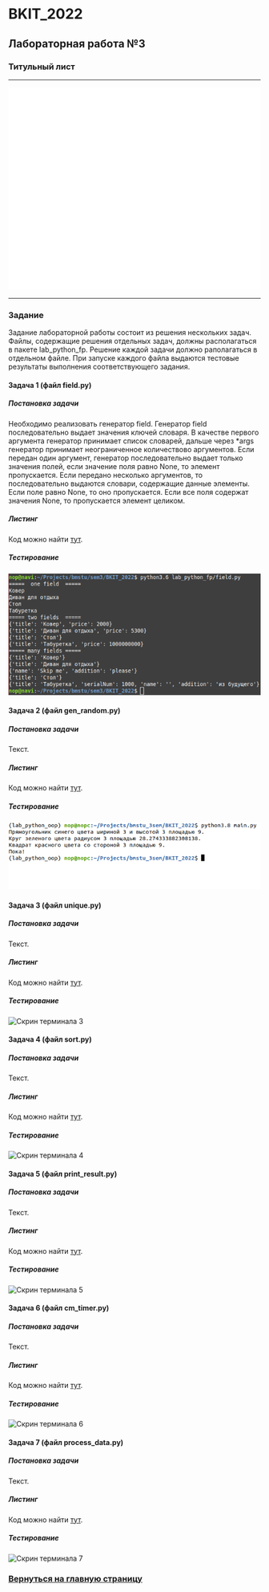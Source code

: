 # BKIT_2022
## Лабораторная работа №3
### Титульный лист
---
![titlePage](titlePage/titlePage.svg)

---
### Задание
Задание лабораторной работы состоит из решения нескольких задач.
Файлы, содержащие решения отдельных задач, должны располагаться в пакете lab_python_fp. Решение каждой задачи должно раполагаться в отдельном файле.
При запуске каждого файла выдаются тестовые результаты выполнения соответствующего задания.
#### Задача 1 (файл field.py)
##### Постановка задачи
Необходимо реализовать генератор field. Генератор field последовательно выдает значения ключей словаря. В качестве первого аргумента генератор принимает список словарей, дальше через \*args генератор принимает неограниченное количествово аргументов. Если передан один аргумент, генератор последовательно выдает только значения полей, если значение поля равно None, то элемент пропускается. Если передано несколько аргументов, то последовательно выдаются словари, содержащие данные элементы. Если поле равно None, то оно пропускается. Если все поля содержат значения None, то пропускается элемент целиком.
##### Листинг
Код можно найти [тут](/lab_python_fp/field.py).
##### Тестирование
![Скрин терминала 1](/images/screen1.png)
#### Задача 2 (файл gen_random.py)
##### Постановка задачи
Текст.
##### Листинг
Код можно найти [тут](/lab_python_fp/gen_random.py).
##### Тестирование
![Скрин терминала 2](/images/screen2.png)
#### Задача 3 (файл unique.py)
##### Постановка задачи
Текст.
##### Листинг
Код можно найти [тут](/lab_python_fp/unique.py).
##### Тестирование
![Скрин терминала 3](/images/screen3.png)
#### Задача 4 (файл sort.py)
##### Постановка задачи
Текст.
##### Листинг
Код можно найти [тут](/lab_python_fp/sort.py).
##### Тестирование
![Скрин терминала 4](/images/screen4.png)
#### Задача 5 (файл print_result.py)
##### Постановка задачи
Текст.
##### Листинг
Код можно найти [тут](/lab_python_fp/print_result.py).
##### Тестирование
![Скрин терминала 5](/images/screen5.png)
#### Задача 6 (файл cm_timer.py)
##### Постановка задачи
Текст.
##### Листинг
Код можно найти [тут](/lab_python_fp/cm_timer.py).
##### Тестирование
![Скрин терминала 6](/images/screen6.png)
#### Задача 7 (файл process_data.py)
##### Постановка задачи
Текст.
##### Листинг
Код можно найти [тут](/lab_python_fp/process_data.py).
##### Тестирование
![Скрин терминала 7](/images/screen7.png)
### [Вернуться на главную страницу](https://github.com/NikolayB800H/BKIT_2022)